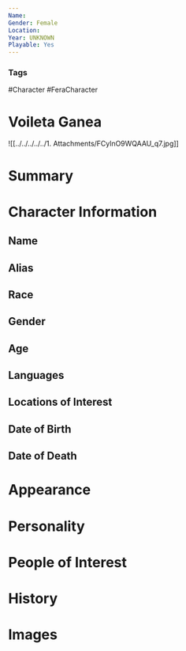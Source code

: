 ```yaml
---
Name: 
Gender: Female
Location: 
Year: UNKNOWN
Playable: Yes
---
```


### Tags
#Character #FeraCharacter 

# Voileta Ganea
![[../../../../../1. Attachments/FCylnO9WQAAU_q7.jpg]]

# Summary


# Character Information

## Name

## Alias

## Race

## Gender

## Age

## Languages

## Locations of Interest

## Date of Birth

## Date of Death

# Appearance

# Personality

# People of Interest

# History

# Images
